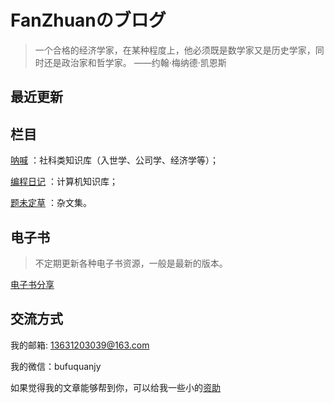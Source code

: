 # FanZhuanのブログ

> 一个合格的经济学家，在某种程度上，他必须既是数学家又是历史学家，同时还是政治家和哲学家。    ——约翰·梅纳德·凯恩斯



## 最近更新





## 栏目

[呐喊](/economics/#) ：社科类知识库（入世学、公司学、经济学等）；

[编程日记](/geek/#) ：计算机知识库；

[题未定草](日常笔记/README) ：杂文集。









## 电子书

> 不定期更新各种电子书资源，一般是最新的版本。

[电子书分享](电子书.md)



## 交流方式

我的邮箱: 13631203039@163.com

我的微信：bufuquanjy

如果觉得我的文章能够帮到你，可以给我一些小的[资助](https://github.com/fanzhuanjun/donate/blob/master/README.md)

